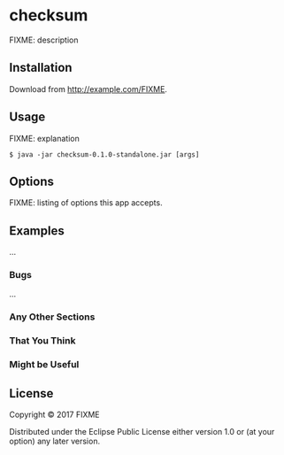 # checksum

FIXME: description

## Installation

Download from http://example.com/FIXME.

## Usage

FIXME: explanation

    $ java -jar checksum-0.1.0-standalone.jar [args]

## Options

FIXME: listing of options this app accepts.

## Examples

...

### Bugs

...

### Any Other Sections
### That You Think
### Might be Useful

## License

Copyright © 2017 FIXME

Distributed under the Eclipse Public License either version 1.0 or (at
your option) any later version.
